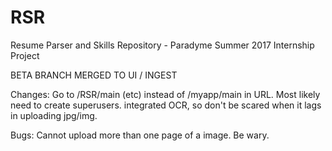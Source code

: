 # RSR
Resume Parser and Skills Repository - Paradyme Summer 2017 Internship Project

BETA BRANCH MERGED TO UI / INGEST

Changes:
	Go to /RSR/main (etc) instead of /myapp/main in URL.
	Most likely need to create superusers.
	integrated OCR, so don't be scared when it lags in uploading jpg/img.

Bugs:
	Cannot upload more than one page of a image. Be wary.
